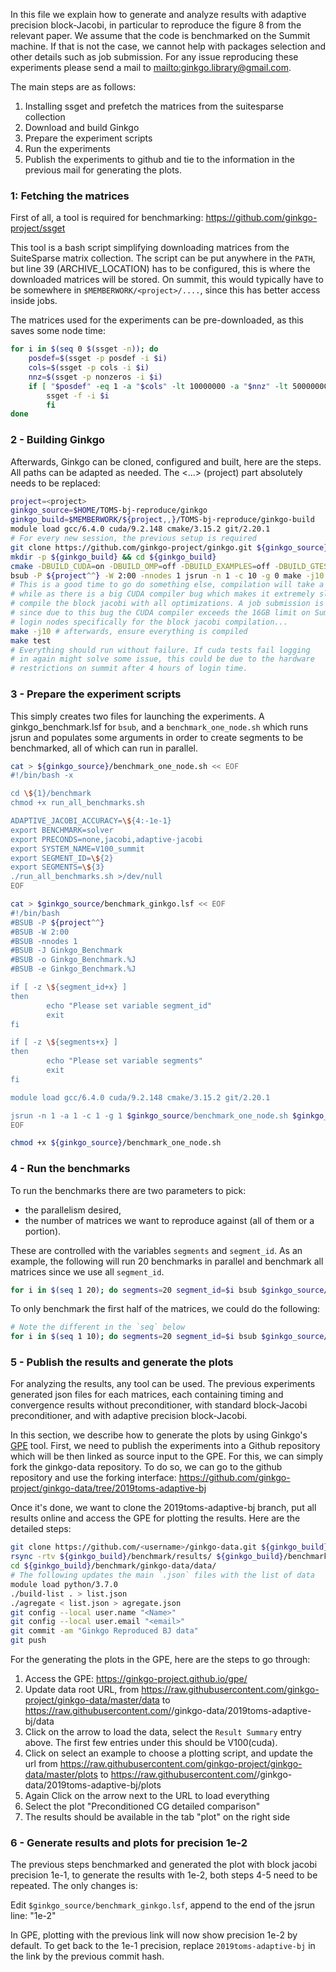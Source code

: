 In this file we explain how to generate and analyze results with adaptive
precision block-Jacobi, in particular to reproduce the figure 8 from the
relevant paper. We assume that the code is benchmarked on the Summit machine. If
that is not the case, we cannot help with packages selection and other details
such as job submission. For any issue reproducing these experiments please send
a mail to <mailto:ginkgo.library@gmail.com>.

The main steps are as follows:
1. Installing ssget and prefetch the matrices from the suitesparse
   collection
2. Download and build Ginkgo
3. Prepare the experiment scripts
4. Run the experiments
5. Publish the experiments to github and tie to the information in the
   previous mail for generating the plots.


### 1: Fetching the matrices
First of all, a tool is required for benchmarking:
https://github.com/ginkgo-project/ssget

This tool is a bash script simplifying downloading matrices from the SuiteSparse
matrix collection. The script can be put anywhere in the `PATH`, but line 39
(ARCHIVE_LOCATION) has to be configured, this is where the downloaded matrices
will be stored. On summit, this would typically have to be somewhere in
`$MEMBERWORK/<project>/....`, since this has better access inside jobs.

The matrices used for the experiments can be pre-downloaded, as this saves some
node time:
```bash
for i in $(seq 0 $(ssget -n)); do
    posdef=$(ssget -p posdef -i $i)
    cols=$(ssget -p cols -i $i)
    nnz=$(ssget -p nonzeros -i $i)
    if [ "$posdef" -eq 1 -a "$cols" -lt 10000000 -a "$nnz" -lt 500000000 ]; then
        ssget -f -i $i
		fi
done
```


### 2 - Building Ginkgo
Afterwards, Ginkgo can be cloned, configured and built, here are the steps. All
paths can be adapted as needed. The <...> (project) part absolutely needs to be
replaced:

```bash
project=<project>
ginkgo_source=$HOME/TOMS-bj-reproduce/ginkgo
ginkgo_build=$MEMBERWORK/${project,,}/TOMS-bj-reproduce/ginkgo-build
module load gcc/6.4.0 cuda/9.2.148 cmake/3.15.2 git/2.20.1
# For every new session, the previous setup is required
git clone https://github.com/ginkgo-project/ginkgo.git ${ginkgo_source} --branch 2019toms-adaptive-bj-solver
mkdir -p ${ginkgo_build} && cd ${ginkgo_build}
cmake -DBUILD_CUDA=on -DBUILD_OMP=off -DBUILD_EXAMPLES=off -DBUILD_GTEST=on -DDEVEL_TOOLS=off -DCMAKE_C_COMPILER=$(which gcc) -DCMAKE_CXX_COMPILER=$(which g++) ${ginkgo_source}
bsub -P ${project^^} -W 2:00 -nnodes 1 jsrun -n 1 -c 10 -g 0 make -j10
# This is a good time to go do something else, compilation will take a
# while as there is a big CUDA compiler bug which makes it extremely slow to
# compile the block jacobi with all optimizations. A job submission is required
# since due to this bug the CUDA compiler exceeds the 16GB limit on Summit's
# login nodes specifically for the block jacobi compilation...
make -j10 # afterwards, ensure everything is compiled
make test
# Everything should run without failure. If cuda tests fail logging
# in again might solve some issue, this could be due to the hardware
# restrictions on summit after 4 hours of login time.
```

### 3 - Prepare the experiment scripts
This simply creates two files for launching the experiments. A
ginkgo_benchmark.lsf for `bsub`, and a `benchmark_one_node.sh` which runs jsrun
and populates some arguments in order to create segments to be benchmarked, all
of which can run in parallel.

```bash
cat > ${ginkgo_source}/benchmark_one_node.sh << EOF
#!/bin/bash -x

cd \${1}/benchmark
chmod +x run_all_benchmarks.sh

ADAPTIVE_JACOBI_ACCURACY=\${4:-1e-1}
export BENCHMARK=solver
export PRECONDS=none,jacobi,adaptive-jacobi
export SYSTEM_NAME=V100_summit
export SEGMENT_ID=\${2}
export SEGMENTS=\${3}
./run_all_benchmarks.sh >/dev/null
EOF

cat > $ginkgo_source/benchmark_ginkgo.lsf << EOF
#!/bin/bash
#BSUB -P ${project^^}
#BSUB -W 2:00
#BSUB -nnodes 1
#BSUB -J Ginkgo_Benchmark
#BSUB -o Ginkgo_Benchmark.%J
#BSUB -e Ginkgo_Benchmark.%J

if [ -z \${segment_id+x} ]
then
        echo "Please set variable segment_id"
        exit
fi

if [ -z \${segments+x} ]
then
        echo "Please set variable segments"
        exit
fi

module load gcc/6.4.0 cuda/9.2.148 cmake/3.15.2 git/2.20.1

jsrun -n 1 -a 1 -c 1 -g 1 $ginkgo_source/benchmark_one_node.sh $ginkgo_build \$segment_id \$segments
EOF

chmod +x ${ginkgo_source}/benchmark_one_node.sh
```


### 4 - Run the benchmarks
To run the benchmarks there are two parameters to pick:
+ the parallelism desired,
+ the number of matrices we want to reproduce against (all of them or a
  portion).


These are controlled with the variables `segments` and `segment_id`. As an
example, the following will run 20 benchmarks in parallel and benchmark all
matrices since we use all `segment_id`.

```bash
for i in $(seq 1 20); do segments=20 segment_id=$i bsub $ginkgo_source/benchmark_ginkgo.lsf; done
```

To only benchmark the first half of the matrices, we could do the following:
```bash
# Note the different in the `seq` below
for i in $(seq 1 10); do segments=20 segment_id=$i bsub $ginkgo_source/benchmark_ginkgo.lsf; done
```

### 5 - Publish the results and generate the plots
For analyzing the results, any tool can be used. The previous experiments generated json files for each matrices, each containing timing and convergence results without preconditioner, with standard block-Jacobi preconditioner, and with adaptive precision block-Jacobi.

In this section, we describe how to generate the plots by using Ginkgo's
[GPE](https://ginkgo-project.github.io/gpe/) tool. First, we need to publish the
experiments into a Github repository which will be then linked as source input
to the GPE. For this, we can simply fork the ginkgo-data repository. To do so,
we can go to the github repository and use the forking interface:
https://github.com/ginkgo-project/ginkgo-data/tree/2019toms-adaptive-bj

Once it's done, we want to clone the 2019toms-adaptive-bj branch, put all
results online and access the GPE for plotting the results. Here are the
detailed steps:
```bash
git clone https://github.com/<username>/ginkgo-data.git ${ginkgo_build}/benchmark/ginkgo-data --branch 2019toms-adaptive-bj
rsync -rtv ${ginkgo_build}/benchmark/results/ ${ginkgo_build}/benchmark/ginkgo-data/data/
cd ${ginkgo_build}/benchmark/ginkgo-data/data/
# The following updates the main `.json` files with the list of data
module load python/3.7.0
./build-list . > list.json
./agregate < list.json > agregate.json
git config --local user.name "<Name>"
git config --local user.email "<email>"
git commit -am "Ginkgo Reproduced BJ data"
git push
```

For the generating the plots in the GPE, here are the steps to go through:
1. Access the GPE: https://ginkgo-project.github.io/gpe/
2. Update data root URL, from
   https://raw.githubusercontent.com/ginkgo-project/ginkgo-data/master/data to
   https://raw.githubusercontent.com/<username>/ginkgo-data/2019toms-adaptive-bj/data
3. Click on the arrow to load the data, select the `Result Summary` entry above.
   The first few entries under this should be V100(cuda).
4. Click on select an example to choose a plotting script, and update the url
   from https://raw.githubusercontent.com/ginkgo-project/ginkgo-data/master/plots to
   https://raw.githubusercontent.com/<username>/ginkgo-data/2019toms-adaptive-bj/plots
5. Again Click on the arrow next to the URL to load everything
6. Select the plot  "Preconditioned CG detailed comparison"
7. The results should be available in the tab "plot" on the right side


### 6 - Generate results and plots for precision 1e-2
The previous steps benchmarked and generated the plot with block jacobi
precision 1e-1, to generate the results with 1e-2, both steps 4-5 need to be
repeated. The only changes is:

Edit `$ginkgo_source/benchmark_ginkgo.lsf`, append to the end of the jsrun line:
"1e-2"

In GPE, plotting with the previous link will now show precision 1e-2 by default.
To get back to the 1e-1 precision, replace `2019toms-adaptive-bj` in the link by
the previous commit hash.
